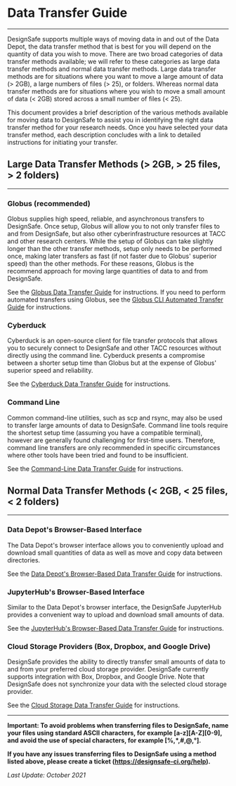# Data Transfer Guide</h1>

---
DesignSafe supports multiple ways of moving data in and out of the Data Depot, the data transfer method that is best for you will depend on the quantity of data you wish to move. There are two broad categories of data transfer methods available; we will refer to these categories as large data transfer methods and normal data transfer methods. Large data transfer methods are for situations where you want to move a large amount of data (&gt; 2GB), a large numbers of files (&gt; 25), or folders. Whereas normal data transfer methods are for situations where you wish to move a small amount of data (&lt; 2GB) stored across a small number of files (&lt; 25).

This document provides a brief description of the various methods available for moving data to DesignSafe to assist you in identifying the right data transfer method for your research needs. Once you have selected your data transfer method, each description concludes with a link to detailed instructions for initiating your transfer.

## Large Data Transfer Methods (&gt; 2GB, &gt; 25 files, &gt; 2 folders)

---
### Globus (recommended)

Globus supplies high speed, reliable, and asynchronous transfers to DesignSafe. Once setup, Globus will allow you to not only transfer files to and from DesignSafe, but also other cyberinfrastructure resources at TACC and other research centers. While the setup of Globus can take slightly longer than the other transfer methods, setup only needs to be performed once, making later transfers as fast (if not faster due to Globus' superior speed) than the other methods. For these reasons, Globus is the recommend approach for moving large quantities of data to and from DesignSafe.

See the <a href="../globusdatatransfer">Globus Data Transfer Guide</a> for instructions. If you need to perform automated transfers using Globus, see the <a href="../globuscommandlinetransfer">Globus CLI Automated Transfer Guide</a> for instructions.

### Cyberduck

Cyberduck is an open-source client for file transfer protocols that allows you to securely connect to DesignSafe and other TACC resources without directly using the command line. Cyberduck presents a compromise between a shorter setup time than Globus but at the expense of Globus' superior speed and reliability.

See the <a href="../cyberducktransfer">Cyberduck Data Transfer Guide</a> for instructions.

### Command Line

Common command-line utilities, such as scp and rsync, may also be used to transfer large amounts of data to DesignSafe. Command line tools require the shortest setup time (assuming you have a compatible terminal), however are generally found challenging for first-time users. Therefore, command line transfers are only recommended in specific circumstances where other tools have been tried and found to be insufficient.

See the <a href="../globuscommandlinetransfer">Command-Line Data Transfer Guide</a> for instructions.

## Normal Data Transfer Methods (&lt; 2GB, &lt; 25 files, &lt; 2 folders)

---
### Data Depot's Browser-Based Interface

The Data Depot's browser interface allows you to conveniently upload and download small quantities of data as well as move and copy data between directories.

See the <a href="../datadepotbrowser">Data Depot's Browser-Based Data Transfer Guide</a> for instructions.

### JupyterHub's Browser-Based Interface

Similar to the Data Depot's browser interface, the DesignSafe JupyterHub provides a convenient way to upload and download small amounts of data.

See the <a href="../jupyterbrowser">JupyterHub's Browser-Based Data Transfer Guide</a> for instructions.

### Cloud Storage Providers (Box, Dropbox, and Google Drive)

DesignSafe provides the ability to directly transfer small amounts of data to and from your preferred cloud storage provider. DesignSafe currently supports integration with Box, Dropbox, and Google Drive. Note that DesignSafe does not synchronize your data with the selected cloud storage provider.

See the <a href="../cloudstoragetransfer">Cloud Storage Data Transfer Guide</a> for instructions.

---

**Important: To avoid problems when transferring files to DesignSafe, name your files using standard ASCII characters, for example [a-z][A-Z][0-9], and avoid the use of special characters, for example [%,*,#,@,°].**

**If you have any issues transferring files to DesignSafe using a method listed above, please create a ticket (<a href="https://designsafe-ci.org/help">https://designsafe-ci.org/help</a>).**

*Last Update: October 2021*
